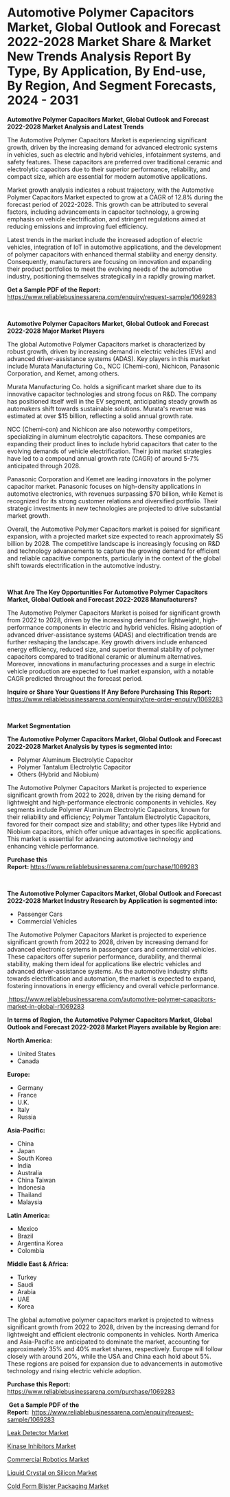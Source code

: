 <p><h1>Automotive Polymer Capacitors Market, Global Outlook and Forecast 2022-2028 Market Share & Market New Trends Analysis Report By Type, By Application, By End-use, By Region, And Segment Forecasts, 2024 - 2031</h1></p><p><strong>Automotive Polymer Capacitors Market, Global Outlook and Forecast 2022-2028 Market Analysis and Latest Trends</strong></p>
<p><p>The Automotive Polymer Capacitors Market is experiencing significant growth, driven by the increasing demand for advanced electronic systems in vehicles, such as electric and hybrid vehicles, infotainment systems, and safety features. These capacitors are preferred over traditional ceramic and electrolytic capacitors due to their superior performance, reliability, and compact size, which are essential for modern automotive applications. </p><p>Market growth analysis indicates a robust trajectory, with the Automotive Polymer Capacitors Market expected to grow at a CAGR of 12.8% during the forecast period of 2022-2028. This growth can be attributed to several factors, including advancements in capacitor technology, a growing emphasis on vehicle electrification, and stringent regulations aimed at reducing emissions and improving fuel efficiency. </p><p>Latest trends in the market include the increased adoption of electric vehicles, integration of IoT in automotive applications, and the development of polymer capacitors with enhanced thermal stability and energy density. Consequently, manufacturers are focusing on innovation and expanding their product portfolios to meet the evolving needs of the automotive industry, positioning themselves strategically in a rapidly growing market.</p></p>
<p><strong>Get a Sample PDF of the Report:&nbsp;</strong> <a href="https://www.reliablebusinessarena.com/enquiry/request-sample/1069283?utm_campaign=1999&utm_medium=2&utm_source=Github&utm_content=ia&utm_term=25122024&utm_id=automotive-polymer-capacitors-market-global-outlook-and-forecast-2022-2028">https://www.reliablebusinessarena.com/enquiry/request-sample/1069283</a></p>
<p>&nbsp;</p>
<p><strong>Automotive Polymer Capacitors Market, Global Outlook and Forecast 2022-2028 Major Market Players</strong></p>
<p><p>The global Automotive Polymer Capacitors market is characterized by robust growth, driven by increasing demand in electric vehicles (EVs) and advanced driver-assistance systems (ADAS). Key players in this market include Murata Manufacturing Co., NCC (Chemi-con), Nichicon, Panasonic Corporation, and Kemet, among others.</p><p>Murata Manufacturing Co. holds a significant market share due to its innovative capacitor technologies and strong focus on R&D. The company has positioned itself well in the EV segment, anticipating steady growth as automakers shift towards sustainable solutions. Murata's revenue was estimated at over $15 billion, reflecting a solid annual growth rate.</p><p>NCC (Chemi-con) and Nichicon are also noteworthy competitors, specializing in aluminum electrolytic capacitors. These companies are expanding their product lines to include hybrid capacitors that cater to the evolving demands of vehicle electrification. Their joint market strategies have led to a compound annual growth rate (CAGR) of around 5-7% anticipated through 2028.</p><p>Panasonic Corporation and Kemet are leading innovators in the polymer capacitor market. Panasonic focuses on high-density applications in automotive electronics, with revenues surpassing $70 billion, while Kemet is recognized for its strong customer relations and diversified portfolio. Their strategic investments in new technologies are projected to drive substantial market growth.</p><p>Overall, the Automotive Polymer Capacitors market is poised for significant expansion, with a projected market size expected to reach approximately $5 billion by 2028. The competitive landscape is increasingly focusing on R&D and technology advancements to capture the growing demand for efficient and reliable capacitive components, particularly in the context of the global shift towards electrification in the automotive industry.</p></p>
<p>&nbsp;</p>
<p><strong>What Are The Key Opportunities For Automotive Polymer Capacitors Market, Global Outlook and Forecast 2022-2028 Manufacturers?</strong></p>
<p><p>The Automotive Polymer Capacitors Market is poised for significant growth from 2022 to 2028, driven by the increasing demand for lightweight, high-performance components in electric and hybrid vehicles. Rising adoption of advanced driver-assistance systems (ADAS) and electrification trends are further reshaping the landscape. Key growth drivers include enhanced energy efficiency, reduced size, and superior thermal stability of polymer capacitors compared to traditional ceramic or aluminum alternatives. Moreover, innovations in manufacturing processes and a surge in electric vehicle production are expected to fuel market expansion, with a notable CAGR predicted throughout the forecast period.</p></p>
<p><strong>Inquire or Share Your Questions If Any Before Purchasing This Report:</strong> <a href="https://www.reliablebusinessarena.com/enquiry/pre-order-enquiry/1069283?utm_campaign=1999&utm_medium=2&utm_source=Github&utm_content=ia&utm_term=25122024&utm_id=automotive-polymer-capacitors-market-global-outlook-and-forecast-2022-2028">https://www.reliablebusinessarena.com/enquiry/pre-order-enquiry/1069283</a></p>
<p>&nbsp;</p>
<p><strong>Market Segmentation</strong></p>
<p><strong>The Automotive Polymer Capacitors Market, Global Outlook and Forecast 2022-2028 Market Analysis by types is segmented into:</strong></p>
<p><ul><li>Polymer Aluminum Electrolytic Capacitor</li><li>Polymer Tantalum Electrolytic Capacitor</li><li>Others (Hybrid and Niobium)</li></ul></p>
<p><p>The Automotive Polymer Capacitors Market is projected to experience significant growth from 2022 to 2028, driven by the rising demand for lightweight and high-performance electronic components in vehicles. Key segments include Polymer Aluminum Electrolytic Capacitors, known for their reliability and efficiency; Polymer Tantalum Electrolytic Capacitors, favored for their compact size and stability; and other types like Hybrid and Niobium capacitors, which offer unique advantages in specific applications. This market is essential for advancing automotive technology and enhancing vehicle performance.</p></p>
<p><strong>Purchase this Report:&nbsp;</strong><a href="https://www.reliablebusinessarena.com/purchase/1069283?utm_campaign=1999&utm_medium=2&utm_source=Github&utm_content=ia&utm_term=25122024&utm_id=automotive-polymer-capacitors-market-global-outlook-and-forecast-2022-2028">https://www.reliablebusinessarena.com/purchase/1069283</a></p>
<p>&nbsp;</p>
<p><strong>The Automotive Polymer Capacitors Market, Global Outlook and Forecast 2022-2028 Market Industry Research by Application is segmented into:</strong></p>
<p><ul><li>Passenger Cars</li><li>Commercial Vehicles</li></ul></p>
<p><p>The Automotive Polymer Capacitors Market is projected to experience significant growth from 2022 to 2028, driven by increasing demand for advanced electronic systems in passenger cars and commercial vehicles. These capacitors offer superior performance, durability, and thermal stability, making them ideal for applications like electric vehicles and advanced driver-assistance systems. As the automotive industry shifts towards electrification and automation, the market is expected to expand, fostering innovations in energy efficiency and overall vehicle performance.</p></p>
<p><a href="https://www.reliablebusinessarena.com/automotive-polymer-capacitors-market-in-global-r1069283?utm_campaign=1999&utm_medium=2&utm_source=Github&utm_content=ia&utm_term=25122024&utm_id=automotive-polymer-capacitors-market-global-outlook-and-forecast-2022-2028">&nbsp;https://www.reliablebusinessarena.com/automotive-polymer-capacitors-market-in-global-r1069283</a></p>
<p><strong>In terms of Region, the Automotive Polymer Capacitors Market, Global Outlook and Forecast 2022-2028 Market Players available by Region are:</strong></p>
<p>
    <p> <strong> North America: </strong>
        <ul>
            <li>United States</li>
            <li>Canada</li>
        </ul>
        </p> 
    <p> <strong> Europe: </strong>
        <ul>
            <li>Germany</li>
            <li>France</li>
            <li>U.K.</li>
            <li>Italy</li>
            <li>Russia</li>
        </ul>
        </p> 
    <p> <strong> Asia-Pacific: </strong>
        <ul>
            <li>China</li>
            <li>Japan</li>
            <li>South Korea</li>
            <li>India</li>
            <li>Australia</li>
            <li>China Taiwan</li>
            <li>Indonesia</li>
            <li>Thailand</li>
            <li>Malaysia</li>
        </ul>
        </p> 
    <p> <strong> Latin America: </strong>
        <ul>
            <li>Mexico</li>
            <li>Brazil</li>
            <li>Argentina Korea</li>
            <li>Colombia</li>
        </ul>
        </p> 
    <p> <strong> Middle East & Africa: </strong>
        <ul>
            <li>Turkey</li>
            <li>Saudi</li>
            <li>Arabia</li>
            <li>UAE</li>
            <li>Korea</li>
        </ul>
    </p>
    </p>
<p><p>The global automotive polymer capacitors market is projected to witness significant growth from 2022 to 2028, driven by the increasing demand for lightweight and efficient electronic components in vehicles. North America and Asia-Pacific are anticipated to dominate the market, accounting for approximately 35% and 40% market shares, respectively. Europe will follow closely with around 20%, while the USA and China each hold about 5%. These regions are poised for expansion due to advancements in automotive technology and rising electric vehicle adoption.</p></p>
<p><strong>Purchase this Report: </strong><a href="https://www.reliablebusinessarena.com/purchase/1069283?utm_campaign=1999&utm_medium=2&utm_source=Github&utm_content=ia&utm_term=25122024&utm_id=automotive-polymer-capacitors-market-global-outlook-and-forecast-2022-2028">https://www.reliablebusinessarena.com/purchase/1069283</a></p>
<p>&nbsp;<strong>Get a Sample PDF of the Report:&nbsp;&nbsp;</strong><a href="https://www.reliablebusinessarena.com/enquiry/request-sample/1069283?utm_campaign=1999&utm_medium=2&utm_source=Github&utm_content=ia&utm_term=25122024&utm_id=automotive-polymer-capacitors-market-global-outlook-and-forecast-2022-2028">https://www.reliablebusinessarena.com/enquiry/request-sample/1069283</a></p>
<p><strong></strong></p>
<p><p><a href="https://www.linkedin.com/pulse/latest-trends-leak-detector-market-strong-growth-competition-ksolf?utm_campaign=1999&utm_medium=2&utm_source=Github&utm_content=ia&utm_term=25122024&utm_id=automotive-polymer-capacitors-market-global-outlook-and-forecast-2022-2028">Leak Detector Market</a></p><p><a href="https://www.linkedin.com/pulse/evaluating-kinase-inhibitors-market-current-trends-future-kcwaf?utm_campaign=1999&utm_medium=2&utm_source=Github&utm_content=ia&utm_term=25122024&utm_id=automotive-polymer-capacitors-market-global-outlook-and-forecast-2022-2028">Kinase Inhibitors Market</a></p><p><a href="https://www.linkedin.com/pulse/projected-growth-commercial-robotics-market-size-cagr-analysis-8p82f?utm_campaign=1999&utm_medium=2&utm_source=Github&utm_content=ia&utm_term=25122024&utm_id=automotive-polymer-capacitors-market-global-outlook-and-forecast-2022-2028">Commercial Robotics Market</a></p><p><a href="https://www.linkedin.com/pulse/liquid-crystal-silicon-market-analysis-revenue-forecast-zbule?utm_campaign=1999&utm_medium=2&utm_source=Github&utm_content=ia&utm_term=25122024&utm_id=automotive-polymer-capacitors-market-global-outlook-and-forecast-2022-2028">Liquid Crystal on Silicon Market</a></p><p><a href="https://www.linkedin.com/pulse/c-glance-reports-anmec?utm_campaign=1999&utm_medium=2&utm_source=Github&utm_content=ia&utm_term=25122024&utm_id=automotive-polymer-capacitors-market-global-outlook-and-forecast-2022-2028">Cold Form Blister Packaging Market</a></p></p>